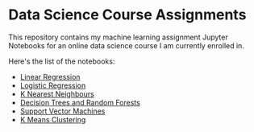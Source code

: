 # Data Science Course Assignments


This repository contains my machine learning assignment Jupyter Notebooks for an online data science course I am currently enrolled in.


Here's the list of the notebooks:
* [Linear Regression](https://github.com/prateek-senapati/data-science-course-assignments/blob/main/02-Linear%20Regression%20Project.ipynb)
* [Logistic Regression](https://github.com/prateek-senapati/data-science-course-assignments/blob/main/02-Logistic%20Regression%20Project.ipynb)
* [K Nearest Neighbours](https://github.com/prateek-senapati/data-science-course-assignments/blob/main/02-K%20Nearest%20Neighbors%20Project.ipynb)
* [Decision Trees and Random Forests](https://github.com/prateek-senapati/data-science-course-assignments/blob/main/02-Decision%20Trees%20and%20Random%20Forest%20Project.ipynb)
* [Support Vector Machines](https://github.com/prateek-senapati/data-science-course-assignments/blob/main/02-Support%20Vector%20Machines%20Project.ipynb)
* [K Means Clustering](https://github.com/prateek-senapati/data-science-course-assignments/blob/main/02-K%20Means%20Clustering%20Project.ipynb)
